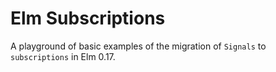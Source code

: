 # Elm Subscriptions

A playground of basic examples of the migration of `Signals` to `subscriptions` in Elm 0.17.
